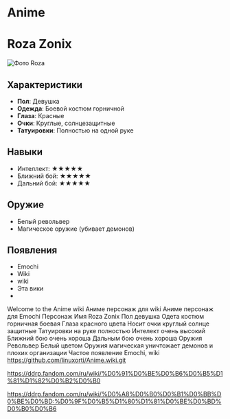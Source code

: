 # Anime
# Roza Zonix  

![Фото Roza](roza_zonix.jpg)  

## Характеристики  
- **Пол**: Девушка  
- **Одежда**: Боевой костюм горничной  
- **Глаза**: Красные  
- **Очки**: Круглые, солнцезащитные  
- **Татуировки**: Полностью на одной руке  

## Навыки  
- Интеллект: ★★★★★  
- Ближний бой: ★★★★★  
- Дальний бой: ★★★★★  

## Оружие  
- Белый револьвер  
- Магическое оружие (убивает демонов)  

## Появления  
- Emochi
- Wiki
- wiki
- Эта вики
- 
Welcome to the Anime wiki
Аниме персонаж для wiki
Аниме персонаж для Emochi
Персонаж
Имя Roza Zonix
Пол девушка
Одета костюм горничная боевая
Глаза красного цвета
Носит очки круглый солнце защитные
Татуировки на руке полностью
Интелект очень высокий
Ближний бою очень хороша
Дальным бою очень хороша
Оружия Револьвер Белый цветом
Оружия магическая уничтожает демонов и плохих организации
Частое появление Emochi, wiki
https://github.com/linuxorti/Anime.wiki.git

https://ddrp.fandom.com/ru/wiki/%D0%91%D0%BE%D0%B6%D0%B5%D1%81%D1%82%D0%B2%D0%B0

https://ddrp.fandom.com/ru/wiki/%D0%A8%D0%B0%D0%B1%D0%BB%D0%BE%D0%BD:%D0%9F%D0%B5%D1%80%D1%81%D0%BE%D0%BD%D0%B0%D0%B6
